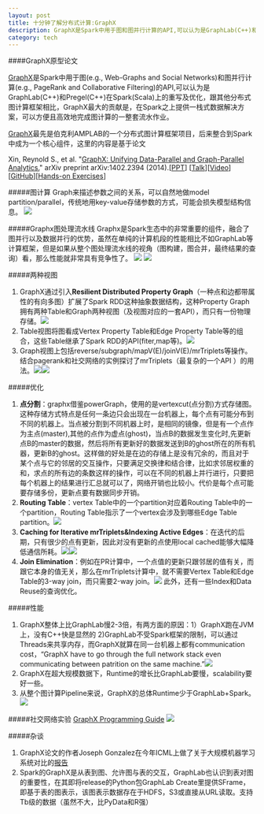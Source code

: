 ```yaml
---
layout: post
title: 十分钟了解分布式计算:GraphX
description: GraphX是Spark中用于图和图并行计算的API,可以认为是GraphLab(C++)和Pregel(C++)在Spark(Scala)上的重写及优化，跟其他分布式图计算框架相比，GraphX最大的贡献是，在Spark之上提供一栈式数据解决方案，可以方便且高效地完成图计算的一整套流水作业。
category: tech
---
```

####GraphX原型论文

[GraphX](http://spark.apache.org/graphx/)是Spark中用于图(e.g., Web-Graphs and Social Networks)和图并行计算(e.g., PageRank and Collaborative Filtering)的API,可以认为是GraphLab(C++)和Pregel(C++)在Spark(Scala)上的重写及优化，跟其他分布式图计算框架相比，GraphX最大的贡献是，在Spark之上提供一栈式数据解决方案，可以方便且高效地完成图计算的一整套流水作业。

[GraphX](https://amplab.cs.berkeley.edu/projects/graphx/)最先是伯克利AMPLAB的一个分布式图计算框架项目，后来整合到Spark中成为一个核心组件，这里的内容是基于论文

Xin, Reynold S., et al. "[GraphX: Unifying Data-Parallel and Graph-Parallel Analytics.](https://amplab.cs.berkeley.edu/wp-content/uploads/2014/02/graphx.pdf)" arXiv preprint arXiv:1402.2394 (2014).[[PPT](https://amplab.cs.berkeley.edu/wp-content/uploads/2014/02/graphx@strata2014_final.pptx)] [[Talk](http://www.meetup.com/spark-users/events/169857492/)][[Video](http://www.youtube.com/watch?v=MY0NkZY_tJw&list=L-x35fyliRwiP3YteXbnhk0QGOtYLBT3a)][[GitHub](http://amplab.github.io/graphx/)][[Hands-on Exercises](http://ampcamp.berkeley.edu/4/exercises/graph-analytics-with-graphx.html#the-map-reduce-triplets-operator)]

#####图计算
Graph来描述参数之间的关系，可以自然地做model partition/parallel，传统地用key-value存储参数的方式，可能会损失模型结构信息。
![](/images/graphx/幻灯片03.jpg)


#####Graphx图处理流水线
Graphx是Spark生态中的非常重要的组件，融合了图并行以及数据并行的优势，虽然在单纯的计算机段的性能相比不如GraphLab等计算框架，但是如果从整个图处理流水线的视角（图构建，图合并，最终结果的查询）看，那么性能就非常具有竞争性了。
![](/images/graphx/幻灯片09.jpg)
![](/images/graphx/幻灯片13.jpg)


#####两种视图
1. GraphX通过引入**Resilient Distributed Property Graph**（一种点和边都带属性的有向多图）扩展了Spark RDD这种抽象数据结构，这种Property Graph拥有两种Table和Graph两种视图（及视图对应的一套API），而只有一份物理存储。![](/images/graphx/幻灯片15.jpg) 
2. Table视图将图看成Vertex Property Table和Edge Property Table等的组合，这些Table继承了Spark RDD的API(fiter,map等)。![](/images/graphx/幻灯片16.jpg)
3. Graph视图上包括reverse/subgraph/mapV(E)/joinV(E)/mrTriplets等操作。结合pagerank和社交网络的实例探讨了mrTriplets（最复杂的一个API ）的用法。![](/images/graphx/幻灯片20.jpg)![](/images/graphx/幻灯片21.jpg)

#####优化
1. **点分割**：graphx借鉴powerGraph，使用的是vertexcut(点分割)方式存储图。这种存储方式特点是任何一条边只会出现在一台机器上，每个点有可能分布到不同的机器上。当点被分割到不同机器上时，是相同的镜像，但是有一个点作为主点(master),其他的点作为虚点(ghost)，当点B的数据发生变化时,先更新点B的master的数据，然后将所有更新好的数据发送到B的ghost所在的所有机器，更新B的ghost。这样做的好处是在边的存储上是没有冗余的，而且对于某个点与它的邻居的交互操作，只要满足交换律和结合律，比如求邻居权重的和，求点的所有边的条数这样的操作，可以在不同的机器上并行进行，只要把每个机器上的结果进行汇总就可以了，网络开销也比较小。代价是每个点可能要存储多份，更新点要有数据同步开销。
2. **Routing Table**：vertex Table中的一个partition对应着Routing Table中的一个partition，Routing Table指示了一个vertex会涉及到哪些Edge Table partition。![](/images/graphx/幻灯片25.jpg)
3. **Caching for Iterative mrTriplets&Indexing Active Edges**：在迭代的后期，只有很少的点有更新，因此对没有更新的点使用local cached能够大幅降低通信所耗。![](/images/graphx/幻灯片27.jpg)![](/images/graphx/幻灯片29.jpg)
4. **Join Elimination**：例如在PR计算中，一个点值的更新只跟邻居的值有关，而跟它本身的值无关，那么在mrTriplets计算中，就不需要Vertex Table和Edge Table的3-way join，而只需要2-way join。![](/images/graphx/幻灯片31.jpg)
此外，还有一些Index和Data Reuse的查询优化。

#####性能
1. GraphX整体上比GraphLab慢2-3倍，有两方面的原因：1）GraphX跑在JVM上，没有C++快是显然的 2)GraphLab不受Spark框架的限制，可以通过Threads来共享内存，而GraphX就算在同一台机器上都有communication cost，“GraphX have to go through the full network stack even communicating between patrition on the same machine.”![](/images/graphx/幻灯片34.jpg)
2. GraphX在超大规模数据下，Runtime的增长比GraphLab要慢，scalability要好一些。
3. 从整个图计算Pipeline来说，GraphX的总体Runtime少于GraphLab+Spark。![](/images/graphx/幻灯片36.jpg)

#####社交网络实验
[GraphX Programming Guide](http://spark.apache.org/docs/1.0.0/graphx-programming-guide.html)
![](/images/graphx/幻灯片37.jpg)

#####杂谈
1. GraphX论文的作者Joseph Gonzalez在今年ICML上做了关于大规模机器学习系统对比的[报告](http://www.eecs.berkeley.edu/~jegonzal/talks/icml14_sysml.pdf)
2. Spark的GraphX是从表到图、允许图与表的交互，GraphLab也认识到表对图的重要性，在其即将release的Python包GraphLab Create里提供SFrame，即基于表的图表示，该图表示数据存在于HDFS，S3或直接从URL读取。支持Tb级的数据（虽然不大，比PyData和R强）


